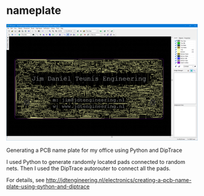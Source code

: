 # nameplate

![Final design](final_routed.PNG)


Generating a PCB name plate for my office using Python and DipTrace

I used Python to generate randomly located pads connected to random nets. Then I used the DipTrace autorouter to connect all the pads.

For details, see http://jdtengineering.nl/electronics/creating-a-pcb-name-plate-using-python-and-diptrace

